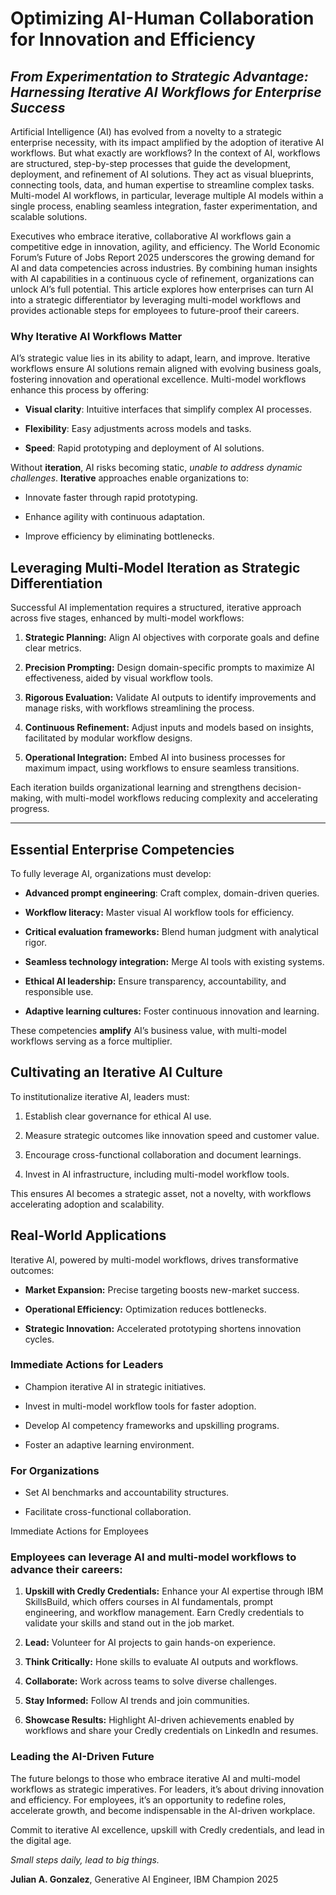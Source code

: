 # Optimizing AI-Human Collaboration for Innovation and Efficiency

## *From Experimentation to Strategic Advantage: Harnessing Iterative AI Workflows for Enterprise Success*

Artificial Intelligence (AI) has evolved from a novelty to a strategic enterprise necessity, with its impact amplified by the adoption of iterative AI workflows. But what exactly are workflows? In the context of AI, workflows are structured, step-by-step processes that guide the development, deployment, and refinement of AI solutions. They act as visual blueprints, connecting tools, data, and human expertise to streamline complex tasks. Multi-model AI workflows, in particular, leverage multiple AI models within a single process, enabling seamless integration, faster experimentation, and scalable solutions. 

Executives who embrace iterative, collaborative AI workflows gain a competitive edge in innovation, agility, and efficiency. The World Economic Forum’s Future of Jobs Report 2025 underscores the growing demand for AI and data competencies across industries. By combining human insights with AI capabilities in a continuous cycle of refinement, organizations can unlock AI’s full potential. This article explores how enterprises can turn AI into a strategic differentiator by leveraging multi-model workflows and provides actionable steps for employees to future-proof their careers. 

### Why Iterative AI Workflows Matter 

AI’s strategic value lies in its ability to adapt, learn, and improve. Iterative workflows ensure AI solutions remain aligned with evolving business goals, fostering innovation and operational excellence. Multi-model workflows enhance this process by offering: 

- **Visual clarity**: Intuitive interfaces that simplify complex AI processes. 

- **Flexibility**: Easy adjustments across models and tasks. 

- **Speed**: Rapid prototyping and deployment of AI solutions. 

Without **iteration**, AI risks becoming static, *unable to address dynamic challenges*. **Iterative** approaches enable organizations to: 

- Innovate faster through rapid prototyping. 

- Enhance agility with continuous adaptation. 

- Improve efficiency by eliminating bottlenecks. 


## Leveraging Multi-Model Iteration as Strategic Differentiation 

Successful AI implementation requires a structured, iterative approach across five stages, enhanced by multi-model workflows: 

1. **Strategic Planning:** Align AI objectives with corporate goals and define clear metrics. 

2. **Precision Prompting:** Design domain-specific prompts to maximize AI effectiveness, aided by visual workflow tools. 

3. **Rigorous Evaluation:** Validate AI outputs to identify improvements and manage risks, with workflows streamlining the process. 

4. **Continuous Refinement:** Adjust inputs and models based on insights, facilitated by modular workflow designs. 

5. **Operational Integration:** Embed AI into business processes for maximum impact, using workflows to ensure seamless transitions. 

Each iteration builds organizational learning and strengthens decision-making, with multi-model workflows reducing complexity and accelerating progress. 

---

## Essential Enterprise Competencies 

To fully leverage AI, organizations must develop: 

- **Advanced prompt engineering**: Craft complex, domain-driven queries. 

- **Workflow literacy:** Master visual AI workflow tools for efficiency. 

- **Critical evaluation frameworks:** Blend human judgment with analytical rigor. 

- **Seamless technology integration:** Merge AI tools with existing systems. 

- **Ethical AI leadership:** Ensure transparency, accountability, and responsible use. 

- **Adaptive learning cultures:** Foster continuous innovation and learning. 

These competencies **amplify** AI’s business value, with multi-model workflows serving as a force multiplier. 


## Cultivating an Iterative AI Culture 

To institutionalize iterative AI, leaders must: 

1. Establish clear governance for ethical AI use. 

2. Measure strategic outcomes like innovation speed and customer value. 

3. Encourage cross-functional collaboration and document learnings. 

4. Invest in AI infrastructure, including multi-model workflow tools. 

This ensures AI becomes a strategic asset, not a novelty, with workflows accelerating adoption and scalability. 


## Real-World Applications 

Iterative AI, powered by multi-model workflows, drives transformative outcomes: 

- **Market Expansion:** Precise targeting boosts new-market success. 

- **Operational Efficiency:** Optimization reduces bottlenecks. 

- **Strategic Innovation:** Accelerated prototyping shortens innovation cycles. 

### Immediate Actions for Leaders 

- Champion iterative AI in strategic initiatives. 

- Invest in multi-model workflow tools for faster adoption. 

- Develop AI competency frameworks and upskilling programs. 

- Foster an adaptive learning environment. 


### For Organizations 

- Set AI benchmarks and accountability structures. 

- Facilitate cross-functional collaboration. 

Immediate Actions for Employees 


### Employees can leverage AI and multi-model workflows to advance their careers: 

1. **Upskill with Credly Credentials:** Enhance your AI expertise through IBM SkillsBuild, which offers courses in AI fundamentals, prompt engineering, and workflow management. Earn Credly credentials to validate your skills and stand out in the job market. 

2. **Lead:** Volunteer for AI projects to gain hands-on experience. 

3. **Think Critically:** Hone skills to evaluate AI outputs and workflows. 

4. **Collaborate:** Work across teams to solve diverse challenges. 

5. **Stay Informed:** Follow AI trends and join communities. 

6. **Showcase Results:** Highlight AI-driven achievements enabled by workflows and share your Credly credentials on LinkedIn and resumes. 


### Leading the AI-Driven Future 

The future belongs to those who embrace iterative AI and multi-model workflows as strategic imperatives. For leaders, it’s about driving innovation and efficiency. For employees, it’s an opportunity to redefine roles, accelerate growth, and become indispensable in the AI-driven workplace. 

Commit to iterative AI excellence, upskill with Credly credentials, and lead in the digital age. 

*Small steps daily, lead to big things.*

**Julian A. Gonzalez**, Generative AI Engineer, IBM Champion 2025
